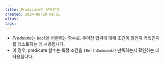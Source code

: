 ```yaml
---
title: Predicate란 무엇인가
created: 2024-08-29 09:51
alias:
tags:
---
```

- *Predicate*는 `bool`을 반환하는 함수로, 주어진 입력에 대해 조건이 참인지 거짓인지를 테스트하는 데 사용됩니다.
- 이 경우, predicate 함수는 특정 조건을 `IBerthCommand`가 만족하는지 확인하는 데 사용됩니다.



